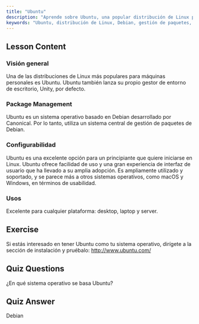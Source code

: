 ```yaml
---
title: "Ubuntu"
description: "Aprende sobre Ubuntu, una popular distribución de Linux para principiantes. Descubre sus características, gestión de paquetes y por qué es excelente para uso en escritorio y servidor."
keywords: "Ubuntu, distribución de Linux, Debian, gestión de paquetes, Linux para principiantes, tutorial de Ubuntu, guía de Linux"
---
```


## Lesson Content

### Visión general

Una de las distribuciones de Linux más populares para máquinas personales es Ubuntu. Ubuntu también lanza su propio gestor de entorno de escritorio, Unity, por defecto.

### Package Management

Ubuntu es un sistema operativo basado en Debian desarrollado por Canonical. Por lo tanto, utiliza un sistema central de gestión de paquetes de Debian.

### Configurabilidad

Ubuntu es una excelente opción para un principiante que quiere iniciarse en Linux. Ubuntu ofrece facilidad de uso y una gran experiencia de interfaz de usuario que ha llevado a su amplia adopción. Es ampliamente utilizado y soportado, y se parece más a otros sistemas operativos, como macOS y Windows, en términos de usabilidad.

### Usos

Excelente para cualquier plataforma: desktop, laptop y server.

## Exercise

Si estás interesado en tener Ubuntu como tu sistema operativo, dirígete a la sección de instalación y pruébalo:
<http://www.ubuntu.com/>

## Quiz Questions

¿En qué sistema operativo se basa Ubuntu?

## Quiz Answer

Debian
